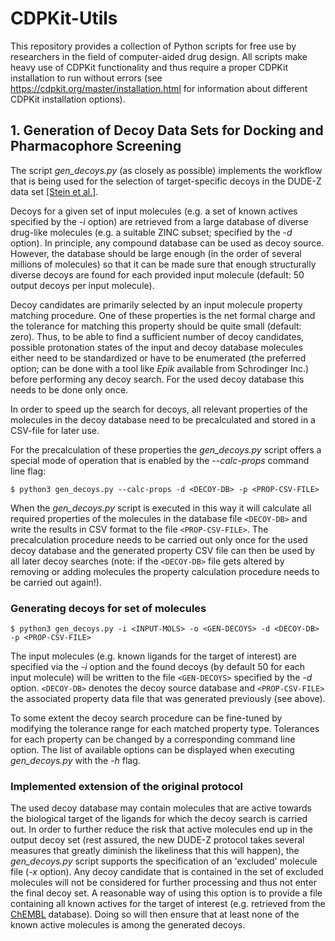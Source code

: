 # CDPKit-Utils

This repository provides a collection of Python scripts for free use by researchers in the field of computer-aided drug design.
All scripts make heavy use of CDPKit functionality and thus require a proper CDPKit installation to run without errors
(see https://cdpkit.org/master/installation.html for information about different CDPKit installation options).

## 1. Generation of Decoy Data Sets for Docking and Pharmacophore Screening

The script *gen_decoys.py* (as closely as possible) implements the workflow that is being used for the selection of target-specific decoys
in the DUDE-Z data set [[Stein et al.]](https://pubs.acs.org/doi/abs/10.1021/acs.jcim.0c00598).

Decoys for a given set of input molecules (e.g. a set of known actives specified by the *-i* option) are retrieved from a large 
database of diverse drug-like molecules (e.g. a suitable ZINC subset; specified by the *-d* option). In principle, any compound database can
be used as decoy source. However, the database should be large enough (in the order of several millions of molecules) so that it can be made
sure that enough structurally diverse decoys are found for each provided input molecule (default: 50 output decoys per input molecule).

Decoy candidates are primarily selected by an input molecule property matching procedure. One of these properties is the net formal charge and the
tolerance for matching this property should be quite small (default: zero). Thus, to be able to find a sufficient number of decoy candidates,
possible protonation states of the input and decoy database molecules either need to be standardized or have to be enumerated (the preferred option;
can be done with a tool like *Epik* available from Schrodinger Inc.) before performing any decoy search. For the used decoy database this needs to be
done only once.

In order to speed up the search for decoys, all relevant properties of the molecules in the decoy database need to be precalculated
and stored in a CSV-file for later use.

For the precalculation of these properties the *gen_decoys.py* script offers a special mode of operation that is enabled by
the *--calc-props* command line flag:

```console
$ python3 gen_decoys.py --calc-props -d <DECOY-DB> -p <PROP-CSV-FILE>
```

When the *gen_decoys.py* script is executed in this way it will calculate all required properties of the molecules in the database file `<DECOY-DB>`
and write the results in CSV format to the file `<PROP-CSV-FILE>`. The precalculation procedure needs to be carried out
only once for the used decoy database and the generated property CSV file can then be used by all later decoy searches (note:
if the `<DECOY-DB>` file gets altered by removing or adding molecules the property calculation procedure needs to be carried out
again!).

### Generating decoys for set of molecules

```console
$ python3 gen_decoys.py -i <INPUT-MOLS> -o <GEN-DECOYS> -d <DECOY-DB> -p <PROP-CSV-FILE>
```

The input molecules (e.g. known ligands for the target of interest) are specified via the *-i* option and the found decoys (by default 50
for each input molecule) will be written to the file `<GEN-DECOYS>` specified by the *-d* option. `<DECOY-DB>` denotes the decoy source database
and `<PROP-CSV-FILE>` the associated property data file that was generated previously (see above).

To some extent the decoy search procedure can be fine-tuned by modifying the tolerance range for each matched property type. Tolerances
for each property can be changed by a corresponding command line option. The list of available options can be displayed when executing *gen_decoys.py*
with the *-h* flag.

### Implemented extension of the original protocol

The used decoy database may contain molecules that are active towards the biological target of the ligands for which the decoy search is carried out.
In order to further reduce the risk that active molecules end up in the output decoy set (rest assured, the new DUDE-Z protocol takes several measures
that greatly diminish the likeliness that this will happen), the *gen_decoys.py* script supports the specification of an 'excluded' molecule file
(*-x* option). Any decoy candidate that is contained in the set of excluded molecules will not be considered for further processing and thus not enter the
final decoy set. A reasonable way of using this option is to provide a file containing all known actives for the target of interest (e.g. retrieved
from the [ChEMBL](https://www.ebi.ac.uk/chembl/) database). Doing so will then ensure that at least none of the known active molecules is among the generated decoys.
